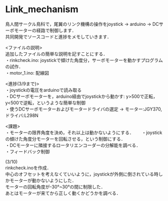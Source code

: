 # Link_mechanism  
鳥人間サークル鳥科で，尾翼のリンク機構の操作をjoystick → arduino → DCサーボモーターの経路で制御します．  
共同開発でソースコードと進捗をメモしていきます．　　

<ファイルの説明>  
追加したファイルの簡単な説明を記すことにする．  
・rinkcheck.ino: joystickで傾けた角度分，サーボモーターを動かすプログラムの試作．  
・motor_1.ino: 配線図  

<進捗(3/9まで)>  
・joystickの電圧をarduinoで読み取る  
・DCサーボモーターを，arduino経由でjoystickから動かす: y>500で正転，y<500で逆転，というような簡単な制御  
・使うDCサーボモーターおよびモータードライバの選定 → モーター:JGY370, ドライバ:L298N  

<課題>  
・モーターの限界角度を決め，それ以上は動かないようにする．　　
・joystickの傾けた角度分モーターを回転させる，という制御にする．  
・DCモーターに隣接するロータリエンコーダーの分解能を調べる．  
・フィードバック制御  

(3/10)  
rinkcheck.inoを作成．  
中心のオフセットを考えなくていいように，joystickが外側に倒されている時しかモーターが動かないようにした．  
モーターの回転角度が-30°~30°の間に制限した．  
あとはモーターが来てから正しく動くかどうかを調べる．
